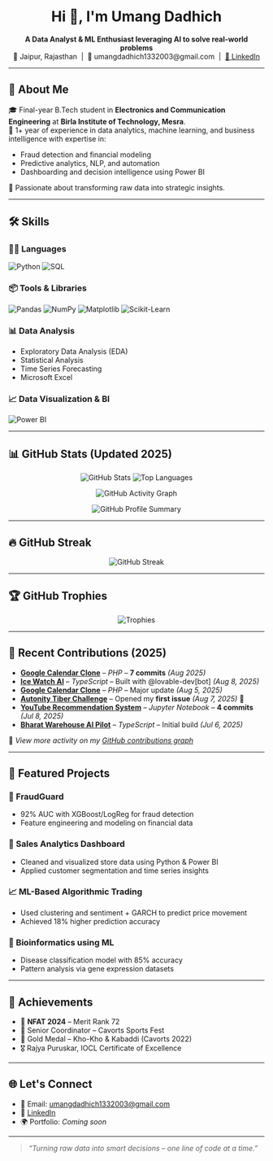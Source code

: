 <h1 align="center">Hi 👋, I'm Umang Dadhich</h1>

<p align="center">
  <b>A Data Analyst & ML Enthusiast leveraging AI to solve real-world problems</b><br>
  📍 Jaipur, Rajasthan &nbsp;|&nbsp; 📧 umangdadhich1332003@gmail.com &nbsp;|&nbsp; <a href="https://www.linkedin.com/in/umangdadhich20/">🔗 LinkedIn</a>
</p>

---

## 🧠 About Me

🎓 Final-year B.Tech student in **Electronics and Communication Engineering** at **Birla Institute of Technology, Mesra**.  
💼 1+ year of experience in data analytics, machine learning, and business intelligence with expertise in:

- Fraud detection and financial modeling  
- Predictive analytics, NLP, and automation  
- Dashboarding and decision intelligence using Power BI  

🚀 Passionate about transforming raw data into strategic insights.

---

## 🛠️ Skills

### 👨‍💻 Languages  
![Python](https://img.shields.io/badge/Python-3776AB?style=for-the-badge&logo=python&logoColor=white)
![SQL](https://img.shields.io/badge/SQL-336791?style=for-the-badge&logo=postgresql&logoColor=white)

### 📦 Tools & Libraries  
![Pandas](https://img.shields.io/badge/Pandas-150458?style=for-the-badge&logo=pandas&logoColor=white)
![NumPy](https://img.shields.io/badge/Numpy-013243?style=for-the-badge&logo=numpy&logoColor=white)
![Matplotlib](https://img.shields.io/badge/Matplotlib-11557C?style=for-the-badge&logo=python&logoColor=white)
![Scikit-Learn](https://img.shields.io/badge/Scikit--Learn-F7931E?style=for-the-badge&logo=scikit-learn&logoColor=white)

### 📊 Data Analysis  
- Exploratory Data Analysis (EDA)  
- Statistical Analysis  
- Time Series Forecasting  
- Microsoft Excel

### 📈 Data Visualization & BI  
![Power BI](https://img.shields.io/badge/PowerBI-F2C811?style=for-the-badge&logo=powerbi&logoColor=black)

---

## 📊 GitHub Stats (Updated 2025)

<p align="center">
  <!-- Overall Stats -->
  <img src="https://github-readme-stats.vercel.app/api?username=umang-dadhich&show_icons=true&include_all_commits=true&count_private=true&theme=radical" alt="GitHub Stats" />
  
  <!-- Most Used Languages -->
  <img src="https://github-readme-stats.vercel.app/api/top-langs/?username=umang-dadhich&layout=compact&theme=radical&hide=html,css&langs_count=6" alt="Top Languages" />
</p>

<p align="center">
  <!-- Contributions Graph -->
  <img src="https://github-readme-activity-graph.vercel.app/graph?username=umang-dadhich&theme=radical" alt="GitHub Activity Graph" />
</p>

<p align="center">
  <!-- GitHub Profile Summary Card -->
  <img src="https://github-profile-summary-cards.vercel.app/api/cards/profile-details?username=umang-dadhich&theme=radical" alt="GitHub Profile Summary" />
</p>

---

## 🔥 GitHub Streak

<p align="center">
  <img src="https://streak-stats.demolab.com?user=umang-dadhich&theme=radical&hide_border=false" alt="GitHub Streak" />
</p>

---

## 🏆 GitHub Trophies

<p align="center">
  <img src="https://github-profile-trophy.vercel.app/?username=umang-dadhich&theme=radical&no-frame=true&row=1&column=7" alt="Trophies" />
</p>

---

## 🚀 Recent Contributions (2025)

- **[Google Calendar Clone](https://github.com/umang-dadhich/Google-Calendar-Clone)** – *PHP* – **7 commits** *(Aug 2025)*  
- **[Ice Watch AI](https://github.com/umang-dadhich/ice-watch-ai)** – *TypeScript* – Built with @lovable-dev[bot] *(Aug 8, 2025)*  
- **[Google Calendar Clone](https://github.com/umang-dadhich/Google-Calendar-Clone)** – *PHP* – Major update *(Aug 5, 2025)*  
- **[Autonity Tiber Challenge](https://github.com/autonity/tiber-challenge)** – Opened my **first issue** *(Aug 7, 2025)* 🎉  
- **[YouTube Recommendation System](https://github.com/umang-dadhich/Youtube-Recommendation-System)** – *Jupyter Notebook* – **4 commits** *(Jul 8, 2025)*  
- **[Bharat Warehouse AI Pilot](https://github.com/umang-dadhich/bharat-warehouse-ai-pilot)** – *TypeScript* – Initial build *(Jul 6, 2025)*  

📌 *View more activity on my [GitHub contributions graph](https://github.com/umang-dadhich)*

---

## 🚀 Featured Projects

### 🔐 FraudGuard  
- 92% AUC with XGBoost/LogReg for fraud detection  
- Feature engineering and modeling on financial data

### 🛒 Sales Analytics Dashboard  
- Cleaned and visualized store data using Python & Power BI  
- Applied customer segmentation and time series insights

### 📈 ML-Based Algorithmic Trading  
- Used clustering and sentiment + GARCH to predict price movement  
- Achieved 18% higher prediction accuracy

### 🧬 Bioinformatics using ML  
- Disease classification model with 85% accuracy  
- Pattern analysis via gene expression datasets

---

## 🏅 Achievements

- 🥇 **NFAT 2024** – Merit Rank 72  
- 🎯 Senior Coordinator – Cavorts Sports Fest  
- 🏅 Gold Medal – Kho-Kho & Kabaddi (Cavorts 2022)  
- 🎖️ Rajya Puruskar, IOCL Certificate of Excellence  

---

## 🌐 Let's Connect

- 📧 Email: umangdadhich1332003@gmail.com  
- 💼 [LinkedIn](https://www.linkedin.com/in/umangdadhich)  
- 🌍 Portfolio: *Coming soon*

---

> _“Turning raw data into smart decisions – one line of code at a time.”_
